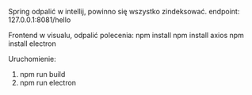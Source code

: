 Spring odpalić w intellij, powinno się wszystko zindeksować.
endpoint: 127.0.0.1:8081/hello

Frontend w visualu, odpalić polecenia:
npm install
npm install axios
npm install electron

Uruchomienie:
1. npm run build
2. npm run electron
